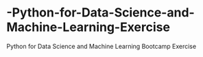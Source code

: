 # -Python-for-Data-Science-and-Machine-Learning-Exercise
 Python for Data Science and Machine Learning Bootcamp Exercise
